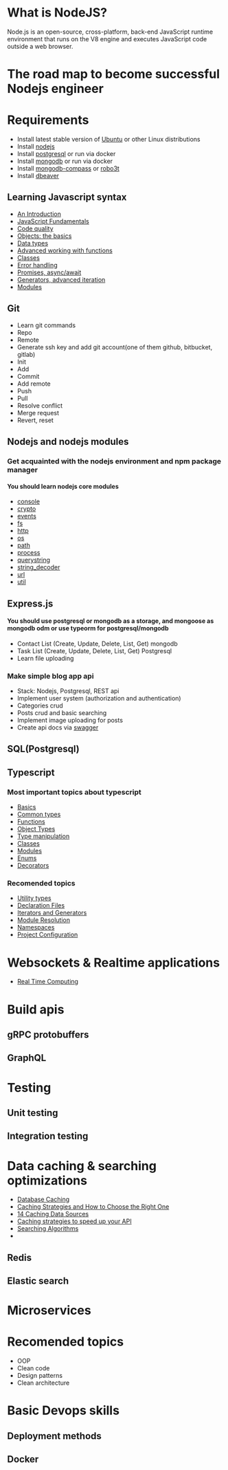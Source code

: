# What is NodeJS?

Node.js is an open-source, cross-platform, back-end JavaScript runtime environment that runs on the V8 engine and executes JavaScript code outside a web browser.

# The road map to become successful Nodejs engineer

# Requirements

- Install latest stable version of [Ubuntu] or other Linux distributions
- Install [nodejs]
- Install [postgresql] or run via docker
- Install [mongodb]  or run via docker
- Install [mongodb-compass] or [robo3t]
- Install [dbeaver]

## Learning Javascript syntax

- [An Introduction](https://javascript.info/getting-started)
- [JavaScript Fundamentals](https://javascript.info/first-steps)
- [Code quality](https://javascript.info/code-quality)
- [Objects: the basics](https://javascript.info/object-basics)
- [Data types](https://javascript.info/data-types)
- [Advanced working with functions](https://javascript.info/advanced-functions)
- [Classes](https://javascript.info/classes)
- [Error handling](https://javascript.info/error-handling)
- [Promises, async/await](https://javascript.info/async)
- [Generators, advanced iteration](https://javascript.info/generators-iterators)
- [Modules](https://javascript.info/modules)

## Git

- Learn git commands
- Repo
- Remote
- Generate ssh key and add git account(one of them github, bitbucket, gitlab)
- Init
- Add
- Commit
- Add remote
- Push
- Pull
- Resolve conflict
- Merge request
- Revert, reset

## Nodejs and nodejs modules

### Get acquainted with the nodejs environment and npm package manager

#### You should learn nodejs core modules

- [console](https://nodejs.org/api/console.html)
- [crypto](https://nodejs.org/api/crypto.html)
- [events](https://nodejs.org/api/events.html)
- [fs](https://nodejs.org/api/fs.html)
- [http](https://nodejs.org/api/http.html)
- [os](https://nodejs.org/api/os.html)
- [path](https://nodejs.org/api/path.html)
- [process](https://nodejs.org/api/process.html)
- [querystring](https://nodejs.org/api/querystring.html)
- [string_decoder](https://nodejs.org/api/string_decoder.html)
- [url](https://nodejs.org/api/url.html)
- [util](https://nodejs.org/api/util.html)

## Express.js

#### You should use postgresql or mongodb as a storage, and mongoose as mongodb odm or use typeorm for postgresql/mongodb

- Contact List (Create, Update, Delete, List, Get) mongodb
- Task List (Create, Update, Delete, List, Get) Postgresql
- Learn file uploading
### Make simple blog app api
- Stack: Nodejs, Postgresql, REST api
- Implement user system (authorization and authentication)
- Categories crud
- Posts crud and basic searching
- Implement image uploading for posts
- Create api docs via [swagger](https://swagger.io/docs/specification/about/)
## SQL(Postgresql)

## Typescript
### Most important topics about typescript

- [Basics](https://www.typescriptlang.org/docs/handbook/2/basic-types.html)
- [Common types](https://www.typescriptlang.org/docs/handbook/2/everyday-types.html)
- [Functions](https://www.typescriptlang.org/docs/handbook/2/functions.html)
- [Object Types](https://www.typescriptlang.org/docs/handbook/2/objects.html)
- [Type manipulation](https://www.typescriptlang.org/docs/handbook/2/types-from-types.html)
- [Classes](https://www.typescriptlang.org/docs/handbook/2/classes.html)
- [Modules](https://www.typescriptlang.org/docs/handbook/2/modules.html)
- [Enums](https://www.typescriptlang.org/docs/handbook/enums.html)
- [Decorators](https://www.typescriptlang.org/docs/handbook/decorators.html)

### Recomended topics
- [Utility types](https://www.typescriptlang.org/docs/handbook/utility-types.html)
- [Declaration Files](https://www.typescriptlang.org/docs/handbook/declaration-files/introduction.html)
- [Iterators and Generators](https://www.typescriptlang.org/docs/handbook/iterators-and-generators.html)
- [Module Resolution](https://www.typescriptlang.org/docs/handbook/module-resolution.html)
- [Namespaces](https://www.typescriptlang.org/docs/handbook/namespaces.html)
- [Project Configuration](https://www.typescriptlang.org/docs/handbook/tsconfig-json.html)

# Websockets & Realtime applications
- [Real Time Computing](https://en.wikipedia.org/wiki/Real-time_computing)

# Build apis

## gRPC protobuffers

## GraphQL


# Testing

## Unit testing
## Integration testing

# Data caching & searching optimizations
- [Database Caching](https://bluzelle.com/blog/things-you-should-know-about-database-caching)
- [Caching Strategies and How to Choose the Right One](https://codeahoy.com/2017/08/11/caching-strategies-and-how-to-choose-the-right-one/)
- [14 Caching Data Sources](https://docs.oracle.com/cd/E18686_01/coh.37/e18677/cache_rtwtwbra.htm#COHDG5177)
- [Caching strategies to speed up your API](https://blog.logrocket.com/caching-strategies-to-speed-up-your-api/)
- [Searching Algorithms](https://www.geeksforgeeks.org/searching-algorithms/)
- 
## Redis
## Elastic search

# Microservices

# Recomended topics
- OOP
- Clean code
- Design patterns
- Clean architecture
# Basic Devops skills
## Deployment methods
## Docker


[dbeaver]: https://dbeaver.io/download/
[ubuntu]: https://ubuntu.com/
[nodejs]: https://nodejs.org/
[postgresql]: https://www.postgresql.org/download/
[mongodb]: https://www.mongodb.com/3
[robo3t]: https://robomongo.org/download
[mongodb-compass]: https://www.mongodb.com/products/compass